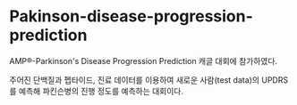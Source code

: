 # Pakinson-disease-progression-prediction
AMP®-Parkinson's Disease Progression Prediction 캐글 대회에 참가하였다.

주어진 단백질과 펩타이드, 진료 데이터를 이용하여 새로운 사람(test data)의 UPDRS를 예측해 파킨슨병의 진행 정도를 예측하는 대회이다.
